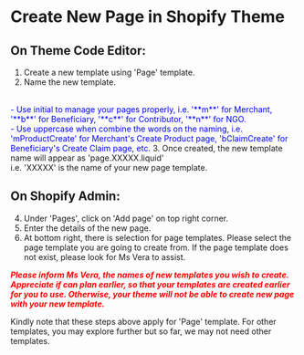 # Create New Page in Shopify Theme

## On Theme Code Editor:
1. Create a new template using 'Page' template.
2. Name the new template.
<font color="blue">
<br/>    - Use initial to manage your pages properly, i.e. '**m**' for Merchant, '**b**' for Beneficiary, '**c**' for Contributor, '**n**' for NGO.
<br/>    - Use uppercase when combine the words on the naming, i.e. 'mProductCreate' for Merchant's Create Product page, 'bClaimCreate' for Beneficiary's Create Claim page, etc.
</font>
3. Once created, the new template name will appear as 'page.XXXXX.liquid'
<br/>i.e. 'XXXXX' is the name of your new page template.


## On Shopify Admin:
4. Under 'Pages', click on 'Add page' on top right corner.
5. Enter the details of the new page.
6. At bottom right, there is selection for page templates. Please select the page template you are going to create from. If the page template does not exist, please look for Ms Vera to assist.


<font color="red">***Please inform Ms Vera, the <b>names</b> of new templates you wish to create. Appreciate if can plan earlier, so that your templates are created earlier for you to use. Otherwise, your theme will not be able to create new page with your new template.***</font>


Kindly note that these steps above apply for 'Page' template. For other templates, you may explore further but so far, we may not need other templates.